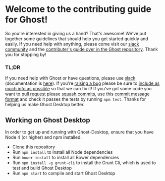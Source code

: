 # Welcome to the contributing guide for Ghost!

So you're interested in giving us a hand? That's awesome! We've put together some guidelines that should help
you get started quickly and easily. If you need help with anything, please come visit our [slack community](https://ghost.org/slack) and the [contributer's guide over in the Ghost repository](https://github.com/TryGhost/Ghost/blob/master/.github/CONTRIBUTING.md). Thank you for stopping by!

### TL;DR

If you need help with Ghost or have questions, please use [slack](https://ghost.org/slack) (documentation is [here](http://support.ghost.org)). If you're [raising a bug](#bugs) please be sure to [include as much info as possible](#bug-template) so that we can fix it! If you've got some code you want to [pull request](#pull-requests) please [squash commits](https://github.com/TryGhost/Ghost/wiki/Git-workflow#wiki-clean-up-history), use this [commit message format](https://github.com/TryGhost/Ghost/wiki/Git-workflow#commit-messages) and check it passes the tests by running `npm test`. Thanks for helping us make Ghost Desktop better.

## Working on Ghost Desktop

In order to get up and running with Ghost-Desktop, ensure that you have Node 4 (or higher) and npm installed.

 * Clone this repository
 * Run `npm install` to install all Node dependencies
 * Run `bower install` to install all Bower dependencies
 * Run `npm install -g grunt-cli` to install the Grunt Cli, which is used to test and build Ghost Desktop
 * Run `npm start` to compile and start Ghost Desktop
